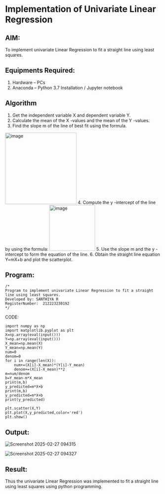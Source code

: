 # Implementation of Univariate Linear Regression
## AIM:
To implement univariate Linear Regression to fit a straight line using least squares.

## Equipments Required:
1. Hardware – PCs
2. Anaconda – Python 3.7 Installation / Jupyter notebook

## Algorithm
1. Get the independent variable X and dependent variable Y.
2. Calculate the mean of the X -values and the mean of the Y -values.
3. Find the slope m of the line of best fit using the formula. 
<img width="231" alt="image" src="https://user-images.githubusercontent.com/93026020/192078527-b3b5ee3e-992f-46c4-865b-3b7ce4ac54ad.png">
4. Compute the y -intercept of the line by using the formula:
<img width="148" alt="image" src="https://user-images.githubusercontent.com/93026020/192078545-79d70b90-7e9d-4b85-9f8b-9d7548a4c5a4.png">
5. Use the slope m and the y -intercept to form the equation of the line.
6. Obtain the straight line equation Y=mX+b and plot the scatterplot.

## Program:
```
/*
Program to implement univariate Linear Regression to fit a straight line using least squares.
Developed by: SANTHIYA R
RegisterNumber:  212223230192
*/
```

CODE:
```
import numpy as np
import matplotlib.pyplot as plt
X=np.array(eval(input()))
Y=np.array(eval(input()))
X_mean=np.mean(X)
Y_mean=np.mean(Y)
num=0
denom=0 
for i in range(len(X)):
    num+=(X[i]-X_mean)*(Y[i]-Y_mean)
    denom+=(X[i]-X_mean)**2
m=num/denom
b=Y_mean-m*X_mean
print(m,b)
y_predicted=m*X+b
print(m,b)
y_predicted=m*X+b
print(y_predicted)
```

```
plt.scatter(X,Y)
plt.plot(X,y_predicted,color='red')
plt.show()
```

## Output:


![Screenshot 2025-02-27 094315](https://github.com/user-attachments/assets/e32d15a5-8079-4994-84fc-dad3cb9e179c)

![Screenshot 2025-02-27 094327](https://github.com/user-attachments/assets/9ebb6c80-8a76-4010-bb28-57e63c2f671a)
## Result:
Thus the univariate Linear Regression was implemented to fit a straight line using least squares using python programming.
